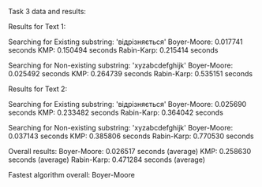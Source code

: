 Task 3 data and results:

Results for Text 1:

  Searching for Existing substring: 'відрізняється'
    Boyer-Moore: 0.017741 seconds
    KMP: 0.150494 seconds
    Rabin-Karp: 0.215414 seconds

  Searching for Non-existing substring: 'xyzabcdefghijk'
    Boyer-Moore: 0.025492 seconds
    KMP: 0.264739 seconds
    Rabin-Karp: 0.535151 seconds

Results for Text 2:

  Searching for Existing substring: 'відрізняється'
    Boyer-Moore: 0.025690 seconds
    KMP: 0.233482 seconds
    Rabin-Karp: 0.364042 seconds

  Searching for Non-existing substring: 'xyzabcdefghijk'
    Boyer-Moore: 0.037143 seconds
    KMP: 0.385806 seconds
    Rabin-Karp: 0.770530 seconds

Overall results:
Boyer-Moore: 0.026517 seconds (average)
KMP: 0.258630 seconds (average)
Rabin-Karp: 0.471284 seconds (average)

Fastest algorithm overall: Boyer-Moore